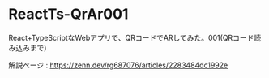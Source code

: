 # ReactTs-QrAr001
React+TypeScriptなWebアプリで、QRコードでARしてみた。001(QRコード読み込みまで)

解説ページ : https://zenn.dev/rg687076/articles/2283484dc1992e
